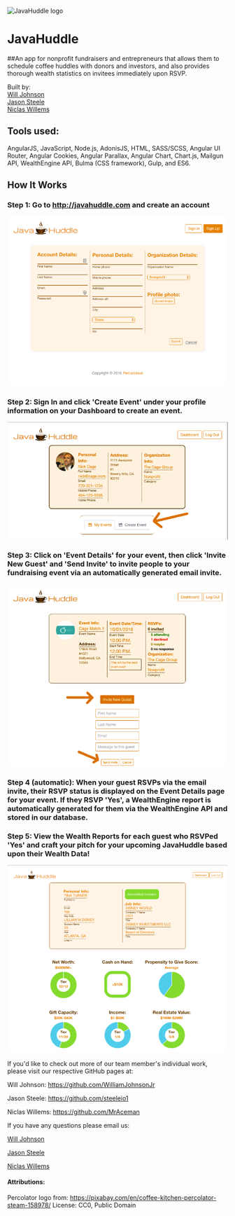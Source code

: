 ![JavaHuddle logo](app/images/JavaHuddleLogo.png)

# JavaHuddle

##An app for nonprofit fundraisers and entrepreneurs that allows them to schedule coffee huddles with donors and investors, and also provides thorough wealth statistics on invitees immediately upon RSVP.

Built by:  
[Will Johnson](https://github.com/WilliamJohnsonJr "Will's GitHub")   
[Jason Steele](https://github.com/steeleio1 "Jason's GitHub")  
[Niclas Willems](https://github.com/MrAceman "Niclas' GitHub")

## Tools used:
AngularJS, JavaScript, Node.js, AdonisJS, HTML, SASS/SCSS, Angular UI Router, Angular Cookies, Angular Parallax, Angular Chart, Chart.js,
Mailgun API, WealthEngine API, Bulma (CSS framework), Gulp, and ES6.

## How It Works

### Step 1: Go to http://javahuddle.com and create an account

![Create Account Form](app/images/CreateAccountPhoto.png)

### Step 2: Sign In and click 'Create Event' under your profile information on your Dashboard to create an event.
![Dashboard Photo](app/images/DashboardPhoto.png)

### Step 3: Click on 'Event Details' for your event, then click 'Invite New Guest' and 'Send Invite' to invite people to your fundraising event via an automatically generated email invite.

![Invite Guest Form](app/images/InviteGuestPhoto.png)

### Step 4 (automatic): When your guest RSVPs via the email invite, their RSVP status is displayed on the Event Details page for your event. If they RSVP 'Yes', a WealthEngine report is automatically generated for them via the WealthEngine API and stored in our database.

### Step 5: View the Wealth Reports for each guest who RSVPed 'Yes' and craft your pitch for your upcoming JavaHuddle based upon their Wealth Data!

![Wealth Report Photo](app/images/WealthReportPhoto.png)

If you'd like to check out more of our team member's individual work, please visit our respective GitHub pages at:

Will Johnson: <https://github.com/WilliamJohnsonJr>

Jason Steele: <https://github.com/steeleio1>

Niclas Willems: <https://github.com/MrAceman>


If you have any questions please email us:

[Will Johnson](mailto:williamterryjohnsonjr@gmail.com)

[Jason Steele](mailto:steeleio1@mac.com)

[Niclas Willems](mailto:niclas.willems@gmail.com)  
#### Attributions:
Percolator logo from:
https://pixabay.com/en/coffee-kitchen-percolator-steam-158978/
License: CC0, Public Domain
